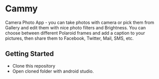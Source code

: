 # Cammy
Camera Photo App - you can take photos with camera or pick them from Gallery and edit them with nice photo filters and Brightness. You can choose between different Polaroid frames and add a caption to your pictures, then share them to Facebook, Twitter, Mail, SMS, etc.


## Getting Started

* Clone this repository
* Open cloned folder with android studio.
